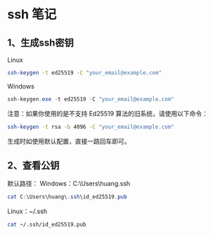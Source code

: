 # ssh 笔记

## 1、生成ssh密钥

Linux

```bash
ssh-keygen -t ed25519 -C "your_email@example.com"
```

Windows

```powershell
ssh-keygen.exe -t ed25519 -C "your_email@example.com"
```

注意：如果你使用的是不支持 Ed25519 算法的旧系统，请使用以下命令：

```bash
ssh-keygen -t rsa -b 4096 -C "your_email@example.com"
```

生成时如使用默认配置，直接一路回车即可。

## 2、查看公钥

默认路径：
Windows：C:\Users\huang\.ssh

```powershell
cat C:\Users\huang\.ssh\id_ed25519.pub
```

Linux：~/.ssh

```bash
cat ~/.ssh/id_ed25519.pub
```
